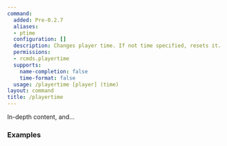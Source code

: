 ```yaml
---
command:
  added: Pre-0.2.7
  aliases:
  - ptime
  configuration: []
  description: Changes player time. If not time specified, resets it.
  permissions:
  - rcmds.playertime
  supports:
    name-completion: false
    time-format: false
  usage: /playertime [player] (time)
layout: command
title: /playertime
---
```


In-depth content, and...

### Examples



